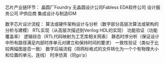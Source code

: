芯片产业链环节：
晶圆厂Foundry
无晶圆设计公司Fabless
EDA软件公司
设计服务公司
IP供应商
集成设计与制造IDM


数字芯片设计流程：
算法或硬件架构设计与分析（数字部分高层次算法或架构的分析与建模）
RTL实现（从高层次描述到Verilog HDL的实现）
功能验证（功能覆盖率）
逻辑综合（RTL代码映射为工艺库相关网表）
静态时序分析（保证设计中所有路径满足内部时序单元对建立和保持时间的要求）
一致性验证（类似于比较两幅图是否一致）
数字后端流程（将网标格式的文件转化为一个个有物理大小和位置的单元、连线）
时序仿真（同go'p）